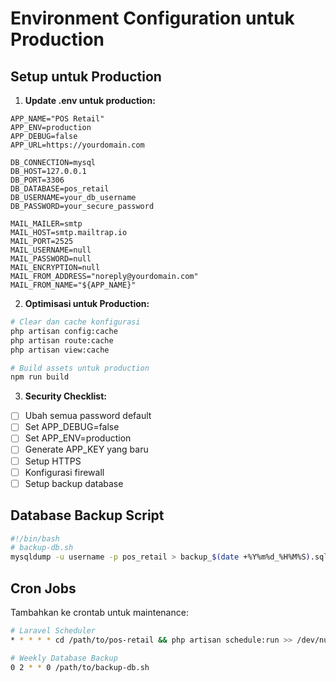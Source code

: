 # Environment Configuration untuk Production

## Setup untuk Production

1. **Update .env untuk production:**
```env
APP_NAME="POS Retail"
APP_ENV=production
APP_DEBUG=false
APP_URL=https://yourdomain.com

DB_CONNECTION=mysql
DB_HOST=127.0.0.1
DB_PORT=3306
DB_DATABASE=pos_retail
DB_USERNAME=your_db_username
DB_PASSWORD=your_secure_password

MAIL_MAILER=smtp
MAIL_HOST=smtp.mailtrap.io
MAIL_PORT=2525
MAIL_USERNAME=null
MAIL_PASSWORD=null
MAIL_ENCRYPTION=null
MAIL_FROM_ADDRESS="noreply@yourdomain.com"
MAIL_FROM_NAME="${APP_NAME}"
```

2. **Optimisasi untuk Production:**
```bash
# Clear dan cache konfigurasi
php artisan config:cache
php artisan route:cache
php artisan view:cache

# Build assets untuk production
npm run build
```

3. **Security Checklist:**
- [ ] Ubah semua password default
- [ ] Set APP_DEBUG=false
- [ ] Set APP_ENV=production
- [ ] Generate APP_KEY yang baru
- [ ] Setup HTTPS
- [ ] Konfigurasi firewall
- [ ] Setup backup database

## Database Backup Script

```bash
#!/bin/bash
# backup-db.sh
mysqldump -u username -p pos_retail > backup_$(date +%Y%m%d_%H%M%S).sql
```

## Cron Jobs

Tambahkan ke crontab untuk maintenance:
```bash
# Laravel Scheduler
* * * * * cd /path/to/pos-retail && php artisan schedule:run >> /dev/null 2>&1

# Weekly Database Backup
0 2 * * 0 /path/to/backup-db.sh
```
